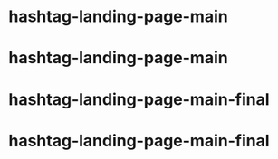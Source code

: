 # hashtag-landing-page-main
# hashtag-landing-page-main
# hashtag-landing-page-main-final
# hashtag-landing-page-main-final
